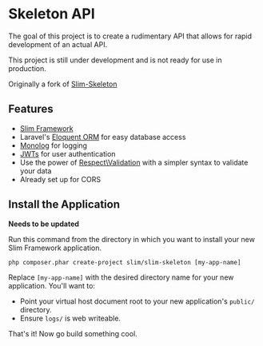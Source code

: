 # Skeleton API

The goal of this project is to create a rudimentary API that allows for rapid development of an actual API.

This project is still under development and is not ready for use in production. 

Originally a fork of [Slim-Skeleton](https://github.com/slimphp/Slim-Skeleton)

## Features
- [Slim Framework](http://www.slimframework.com)
- Laravel's [Eloquent ORM](https://laravel.com/docs/5.2/eloquent) for easy database access
- [Monolog](https://github.com/Seldaek/monolog) for logging
- [JWTs](http://jwt.io) for user authentication
- Use the power of [Respect\Validation](https://github.com/Respect/Validation) with a simpler syntax to validate your data
- Already set up for CORS

## Install the Application

**Needs to be updated**

Run this command from the directory in which you want to install your new Slim Framework application.

    php composer.phar create-project slim/slim-skeleton [my-app-name]

Replace `[my-app-name]` with the desired directory name for your new application. You'll want to:

* Point your virtual host document root to your new application's `public/` directory.
* Ensure `logs/` is web writeable.

That's it! Now go build something cool.
